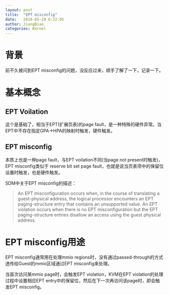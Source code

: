 ```yaml
---
layout: post
title:  "EPT misconfig"
date:   2018-05-29 6:32:05
author: JiangBiao
categories: Kernel
---
```


#  背景

前不久被问到EPT misconfig的问题，没反应过来，顺手了解了一下，记录一下。

# 基本概念

## EPT Voilation

这个是基础了，相当于EPT(扩展页表)的page fault，是一种特殊的硬件异常。当EPT中不存在指定GPA->HPA的映射时触发，硬件触发。

## EPT misconfig

本质上也是一种page fault，与EPT voilation不同(当page not present时触发)，EPT misconfig类似于 reserve bit set page fault，也就是说当页表项中的保留位设置时触发，也是硬件触发。

SDM中关于EPT misconfig的描述：

> An EPT misconfiguration occurs when, in the course of translating 
> a guest-physical address, the logical processor encounters an EPT 
> paging-structure entry that contains an unsupported value. An EPT 
> violation occurs when there is no EPT misconfiguration but the EPT 
> paging-structure entries disallow an access using the guest physical
> address.

# EPT misconfig用途

EPT misconfig通常用在处理mmio regions时，没有通过passed-through的方式透传给Guest的mmio区域通过EPT misconfig来处理。

当首次访问某mmio page时，会触发EPT violation，KVM在EPT violation的处理过程中设置相应EPT entry中的保留位，然后在下一次再访问该page时，即会触发EPT misconfig。
